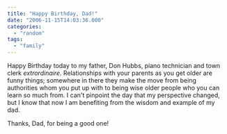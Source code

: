 ```yaml
---
title: "Happy Birthday, Dad!"
date: "2006-11-15T14:03:36.000"
categories: 
  - "random"
tags: 
  - "family"
---
```


Happy Birthday today to my father, Don Hubbs, piano technician and town clerk _extrordinaire_. Relationships with your parents as you get older are funny things; somewhere in there they make the move from being authorities whom you put up with to being wise older people who you can learn so much from. I can't pinpoint the day that my perspective changed, but I know that now I am benefiting from the wisdom and example of my dad.

Thanks, Dad, for being a good one!
